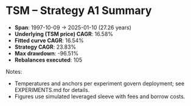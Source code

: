 # TSM – Strategy A1 Summary

- **Span**: 1997-10-09 → 2025-01-10 (27.26 years)
- **Underlying (TSM price) CAGR**: 16.58%
- **Fitted curve CAGR**: 16.54%
- **Strategy CAGR**: 23.83%
- **Max drawdown**: -96.51%
- **Rebalances executed**: 105

Notes:

- Temperatures and anchors per experiment govern deployment; see EXPERIMENTS.md for details.
- Figures use simulated leveraged sleeve with fees and borrow costs.
